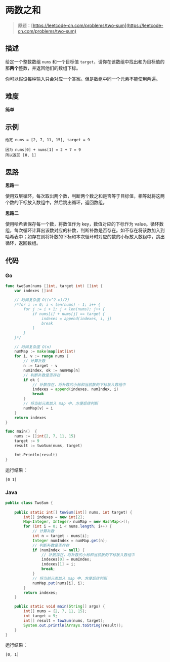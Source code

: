 # 两数之和

> 原题：[https://leetcode-cn.com/problems/two-sum](https://leetcode-cn.com/problems/two-sum)

## 描述

给定一个整数数组 `nums` 和一个目标值 `target`，请你在该数组中找出和为目标值的那**两个**整数，并返回他们的数组下标。

你可以假设每种输入只会对应一个答案。但是数组中同一个元素不能使用两遍。

## 难度

**简单**

## 示例

```
给定 nums = [2, 7, 11, 15], target = 9

因为 nums[0] + nums[1] = 2 + 7 = 9
所以返回 [0, 1]
```

## 思路

**思路一**

使用双层循环，每次取出两个数，判断两个数之和是否等于目标值，相等就将这两个数的下标放入数组中，然后跳出循环，返回数组。

**思路二**

使用哈希表保存每一个数，将数值作为 key，数值对应的下标作为 value。循环数组，每次循环计算出该数对应的补数，判断补数是否存在。如不存在将该数加入到哈希表中；如存在则将补数的下标和本次循环时对应的数的小标放入数组中，跳出循环，返回数组。

## 代码

### Go

```go
func twoSum(nums []int, target int) []int {
    var indexes []int

    // 时间复杂度 O((n^2-n)/2)
    /*for i := 0; i < len(nums) - 1; i++ {
        for j := i + 1; j < len(nums); j++ {
            if nums[i] + nums[j] == target {
                indexes = append(indexes, i, j)
                break
            }
        }
    }*/

    // 时间复杂度 O(n)
    numMap := make(map[int]int)
    for i, v := range nums {
        // 计算补数
        n := target - v
        numIndex, ok := numMap[n]
        // 判断补数是否存在
        if ok {
            // 补数存在，将补数的小标和当前数的下标放入数组中
            indexes = append(indexes, numIndex, i)
            break
        }
        // 将当前元素放入 map 中，方便后续判断
        numMap[v] = i
    }
    return indexes
}
```

```go
func main()  {
    nums := []int{2, 7, 11, 15}
    target := 9
    result := twoSum(nums, target)

    fmt.Println(result)
}
```

运行结果：

```
[0 1]
```

### Java

```java
public class TwoSum {
    
    public static int[] towSum(int[] nums, int target) {
        int[] indexes = new int[2];
        Map<Integer, Integer> numMap = new HashMap<>();
        for (int i = 0; i < nums.length; i++) {
            // 计算补数
            int n = target - nums[i];
            Integer numIndex = numMap.get(n);
            // 判断补数是否存在
            if (numIndex != null) {
                // 补数存在，将补数的小标和当前数的下标放入数组中
                indexes[0] = numIndex;
                indexes[1] = i;
                break;
            }
            // 将当前元素放入 map 中，方便后续判断
            numMap.put(nums[i], i);
        }
        return indexes;
    }

    public static void main(String[] args) {
        int[] nums = {2, 7, 11, 15};
        int target = 9;
        int[] result = towSum(nums, target);
        System.out.println(Arrays.toString(result));
    }
}
```

运行结果：

```
[0, 1]
```


